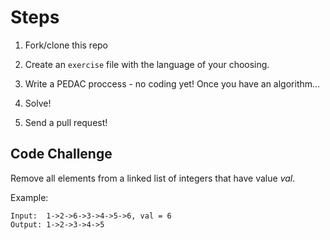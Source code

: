 # Steps

1. Fork/clone this repo

2. Create an `exercise` file with the language of your choosing.

3. Write a PEDAC proccess - no coding yet! Once you have an algorithm...

4. Solve!

5. Send a pull request!


## Code Challenge

Remove all elements from a linked list of integers that have value _val_.

Example:

```
Input:  1->2->6->3->4->5->6, val = 6
Output: 1->2->3->4->5
```
